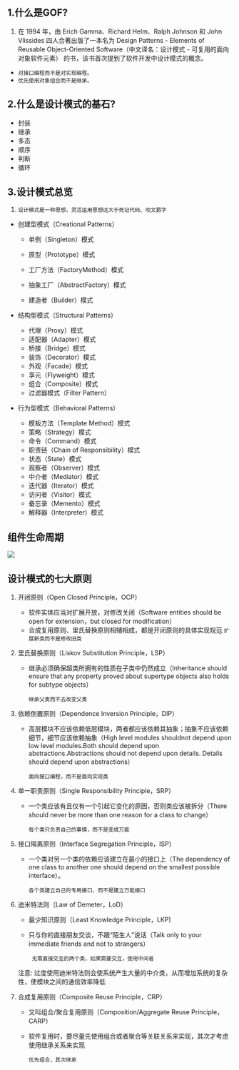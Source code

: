 ## 1.什么是GOF?

1. 在 1994 年，由 Erich Gamma、Richard Helm、Ralph Johnson 和 John Vlissides 四人合著出版了一本名为 Design Patterns - Elements of Reusable Object-Oriented Software（中文译名：设计模式 - 可复用的面向对象软件元素） 的书，该书首次提到了软件开发中设计模式的概念。

  -  `对接口编程而不是对实现编程。`
  -  `优先使用对象组合而不是继承。`

## 2.什么是设计模式的基石?

 - 封装
 - 继承
 - 多态
 - 顺序
 - 判断
 - 循环

## 3.设计模式总览

1. `设计模式是一种思想，灵活运用思想远大于死记代码、咬文爵字`

- 创建型模式（Creational Patterns）

  - 单例（Singleton）模式

  - 原型（Prototype）模式

  - 工厂方法（FactoryMethod）模式

  - 抽象工厂（AbstractFactory）模式

  - 建造者（Builder）模式

    

- 结构型模式（Structural Patterns）
  - 代理（Proxy）模式
  - 适配器（Adapter）模式
  - 桥接（Bridge）模式
  - 装饰（Decorator）模式
  - 外观（Facade）模式
  - 享元（Flyweight）模式
  - 组合（Composite）模式
  - 过滤器模式（Filter Pattern）

- 行为型模式（Behavioral Patterns）
  - 模板方法（Template Method）模式
  - 策略（Strategy）模式
  - 命令（Command）模式
  - 职责链（Chain of Responsibility）模式
  - 状态（State）模式
  - 观察者（Observer）模式
  - 中介者（Mediator）模式
  - 迭代器（Iterator）模式
  - 访问者（Visitor）模式
  - 备忘录（Memento）模式
  - 解释器（Interpreter）模式

## 组件生命周期

![](C:\Users\jasonzhang\Desktop\JasonHu-master\docs\大厂学院\设计模式\images\20220306_1.png)

## 设计模式的七大原则

1. 开闭原则（Open Closed Principle，OCP）
   - 软件实体应当对扩展开放，对修改关闭（Software entities should be open for extension，but closed for modification）
   - 合成复用原则、里氏替换原则相辅相成，都是开闭原则的具体实现规范
       `扩展新类而不是修改旧类`

2. 里氏替换原则（Liskov Substitution Principle，LSP）

   - 继承必须确保超类所拥有的性质在子类中仍然成立（Inheritance should ensure that any property proved about supertype objects also holds for subtype objects）
   
        `继承父类而不去改变父类`

 3. 依赖倒置原则（Dependence Inversion Principle，DIP）

    - 高层模块不应该依赖低层模块，两者都应该依赖其抽象；抽象不应该依赖细节，细节应该依赖抽象（High level modules shouldnot depend upon low level modules.Both should depend upon abstractions.Abstractions should not depend upon details. Details should depend upon abstractions）

      `面向接口编程，而不是面向实现类`

 4. 单一职责原则（Single Responsibility Principle，SRP）

    - 一个类应该有且仅有一个引起它变化的原因，否则类应该被拆分（There should never be more than one reason for a class to change）

       `每个类只负责自己的事情，而不是变成万能`

 5. 接口隔离原则（Interface Segregation Principle，ISP）

    - 一个类对另一个类的依赖应该建立在最小的接口上（The dependency of one class to another one should depend on the smallest possible interface）。

       `各个类建立自己的专用接口，而不是建立万能接口`

 6. 迪米特法则（Law of Demeter，LoD）

    - 最少知识原则（Least Knowledge Principle，LKP)

    - 只与你的直接朋友交谈，不跟“陌生人”说话（Talk only to your immediate friends and not to strangers）

      ` 无需直接交互的两个类，如果需要交互，使用中间者`

    注意:  过度使用迪米特法则会使系统产生大量的中介类，从而增加系统的复杂性，使模块之间的通信效率降低

 7. 合成复用原则（Composite Reuse Principle，CRP）

    -  又叫组合/聚合复用原则（Composition/Aggregate Reuse Principle，CARP）

    - 软件复用时，要尽量先使用组合或者聚合等关联关系来实现，其次才考虑使用继承关系来实现

       `优先组合，其次继承`  
